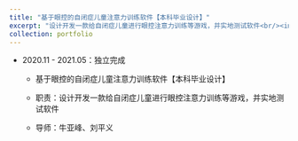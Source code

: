 ```yaml
---
title: "基于眼控的自闭症儿童注意力训练软件【本科毕业设计】"
excerpt: "设计开发一款给自闭症儿童进行眼控注意力训练等游戏，并实地测试软件<br/><img src='/images/500x300.png'>"
collection: portfolio
---
```


- 2020.11 - 2021.05：独立完成

  - 基于眼控的自闭症儿童注意力训练软件【本科毕业设计】

  - 职责：设计开发一款给自闭症儿童进行眼控注意力训练等游戏，并实地测试软件

  - 导师：牛亚峰、刘平义


